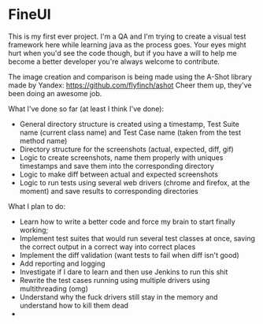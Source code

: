 # FineUI

This is my first ever project. I'm a QA and I'm trying to create a visual test framework here while learning java as the process goes.
Your eyes might hurt when you'd see the code though, but if you have a will to help me become a better developer you're always welcome to contribute.

The image creation and comparison is being made using the A-Shot library made by Yandex:
https://github.com/flyfinch/ashot
Cheer them up, they've been doing an awesome job.

What I've done so far (at least I think I've done):
 * General directory structure is created using a timestamp, Test Suite name (current class name) and Test Case name (taken from the test method name)
 * Directory structure for the screenshots (actual, expected, diff, gif)
 * Logic to create screenshots, name them properly with uniques timestamps and save them into the corresponding directory
 * Logic to make diff between actual and expected screenshots
 * Logic to run tests using several web drivers (chrome and firefox, at the moment) and save results to corresponding directories

What I plan to do:
 * Learn how to write a better code and force my brain to start finally working;
 * Implement test suites that would run several test classes at once, saving the correct output in a correct way into correct places
 * Implement the diff validation (want tests to fail when diff isn't good)
 * Add reporting and logging
 * Investigate if I dare to learn and then use Jenkins to run this shit
 * Rewrite the test cases running using multiple drivers using multithreading (omg)
 * Understand why the fuck drivers still stay in the memory and understand how to kill them dead
 *
